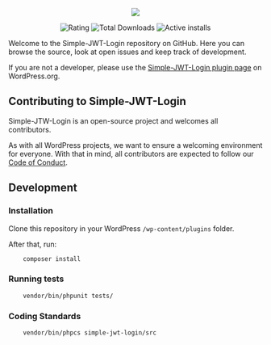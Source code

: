 <p align="center">
    <img src="https://ps.w.org/simple-jwt-login/assets/banner-772x250.png?rev=2106097">
</p>

<p align="center">

   <img src="https://img.shields.io/wordpress/plugin/stars/simple-jwt-login" alt="Rating" />
   <img src="https://img.shields.io/wordpress/plugin/dt/simple-jwt-login" alt="Total Downloads" />
   <img src="https://img.shields.io/wordpress/plugin/installs/simple-jwt-login" alt="Active installs" />

</p>

<p>
Welcome to the Simple-JWT-Login repository on GitHub. Here you can browse the source, look at open issues and keep track of development.
</p>

If you are not a developer, please use the [Simple-JWT-Login plugin page](https://wordpress.org/plugins/simple-jwt-login/) on WordPress.org.

## Contributing to Simple-JWT-Login
Simple-JTW-Login is an open-source project and welcomes all contributors.

As with all WordPress projects, we want to ensure a welcoming environment for everyone. With that in mind, all contributors are expected to follow our [Code of Conduct](https://github.com/nicumicle/simple-jwt-login/blob/master/CODE_OF_CONDUCT.md).

## Development

### Installation

Clone this repository in your WordPress `/wp-content/plugins` folder.

After that, run:
```
    composer install
```


### Running tests

```
    vendor/bin/phpunit tests/
```

### Coding Standards

```
    vendor/bin/phpcs simple-jwt-login/src
```

 
